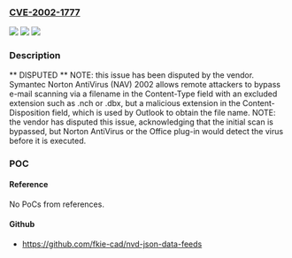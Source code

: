 ### [CVE-2002-1777](https://cve.mitre.org/cgi-bin/cvename.cgi?name=CVE-2002-1777)
![](https://img.shields.io/static/v1?label=Product&message=n%2Fa&color=blue)
![](https://img.shields.io/static/v1?label=Version&message=n%2Fa&color=blue)
![](https://img.shields.io/static/v1?label=Vulnerability&message=n%2Fa&color=brighgreen)

### Description

** DISPUTED ** NOTE: this issue has been disputed by the vendor. Symantec Norton AntiVirus (NAV) 2002 allows remote attackers to bypass e-mail scanning via a filename in the Content-Type field with an excluded extension such as .nch or .dbx, but a malicious extension in the Content-Disposition field, which is used by Outlook to obtain the file name.  NOTE: the vendor has disputed this issue, acknowledging that the initial scan is bypassed, but Norton AntiVirus or the Office plug-in would detect the virus before it is executed.

### POC

#### Reference
No PoCs from references.

#### Github
- https://github.com/fkie-cad/nvd-json-data-feeds

